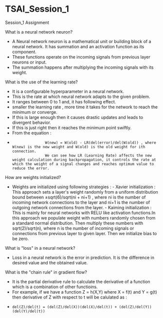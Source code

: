 # TSAI_Session_1
Session_1 Assignment

What is a neural network neuron?
- A Neural network neuron is a mathematical unit or building block of a neural network. It has summation and an activation function as its component.
- These functions operate on the incoming signals from previous layer neurons or input.
- The summation happens after multiplying the incoming signals with its weight.

What is the use of the learning rate?
- It is a configurable hyperparameter in a neural network.
- This is the rate at which neural network adapts to the given problem.
- It ranges between 0 to 1 and, it has following effect.
- smaller the learning rate , more time it takes for the network to reach the minimum or converge.
- If this is large enough then it causes drastic updates and leads to divergent behavior.
- If this is just right then it reaches the minimum point swiftly.
- From the equation :
-                    W(new) = W(old) - LR(del(error)/del(W(old)) , where W(new) is the new weight and W(old) is the old weight for ith connection.
                     We can see how LR (Learning Rate) affects the new weight calculation during backpropagation, it controls the rate at which the weight of a signal changes and reaches optimum value to reduce the error.
                     
How are weights initialized?
- Weights are initialized using following strategies :
          - Xavier initialization : This approach sets a layer's weight randomly from a uniform distribution bound between
                                    ±sqrt(6)/sqrt(ni + ni+1) , where ni is the number of incoming network connections to the layer and ni+1 is the number of outgoing                                         network connections from the layer. 
          - Kaiming initialization : This is mainly for neural networks with RELU like activation functions.In this approach we populate weight with numbers randomly                                         chosen from a standard normal distribution. Then multiply these numbers with sqrt(2)/sqrt(n), where n is the number of incoming                                           signals or connections from previous layer to given layer. Then we initialize bias to be zero.

What is "loss" in a neural network?
- Loss in a neural network is the error in prediction. It is the difference in desired value and the obtained value.

What is the "chain rule" in gradient flow?
- It is the partial derivative rule to calculate the derivative of a function which is a combination of other functioins.
- For example, if we have a function Z = h(X,Y) where X = f(t) and Y = g(t) then derivative of Z with respect to t will be calulated as :
-     del(Z)/del(t) = (del(Z)/del(X))(del(X)/del(t)) + (del(Z)/del(Y))(del(Y)/del(t))  
